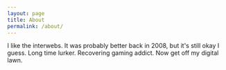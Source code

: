 ```yaml
---
layout: page
title: About
permalink: /about/
---
```


I like the interwebs. It was probably better back in 2008, but it's still okay I guess. Long time lurker. Recovering gaming addict. Now get off my digital lawn.
